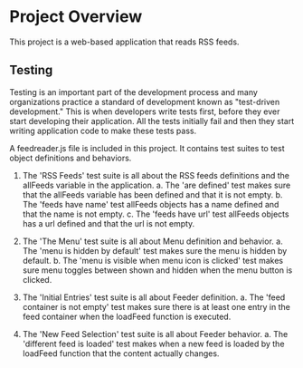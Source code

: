 # Project Overview

This project is a web-based application that reads RSS feeds.

## Testing

Testing is an important part of the development process and many organizations practice a standard of development known as "test-driven development." This is when developers write tests first, before they ever start developing their application. All the tests initially fail and then they start writing application code to make these tests pass.

A feedreader.js file is included in this project.  It contains test suites to test object definitions and behaviors.

1) The 'RSS Feeds' test suite is all about the RSS feeds definitions and the allFeeds variable in the application.
    a. The 'are defined' test makes sure that the allFeeds variable has been defined and that it is not empty.
    b. The 'feeds have name' test allFeeds objects has a name defined and that the name is not empty.
    c. The 'feeds have url' test allFeeds objects has a url defined and that the url is not empty.

2) The 'The Menu' test suite is all about Menu definition and behavior.
    a. The 'menu is hidden by default' test makes sure the menu is hidden by default.
    b. The 'menu is visible when menu icon is clicked' test makes sure menu toggles between shown and hidden when the menu button is clicked.

3) The 'Initial Entries' test suite is all about Feeder definition.
    a. The 'feed container is not empty' test makes sure there is at least one entry in the feed container when the loadFeed function is executed.

4) The 'New Feed Selection' test suite is all about Feeder behavior.
    a. The 'different feed is loaded' test makes when a new feed is loaded by the loadFeed function that the content actually changes.

